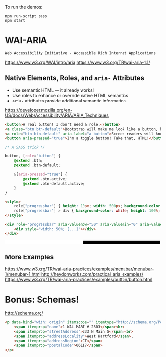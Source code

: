 To run the demos:
```shell
npm run-script sass
npm start
```

# WAI-ARIA

`Web Accessibility Initiative - Accessible Rich Internet Applications`

https://www.w3.org/WAI/intro/aria
https://www.w3.org/TR/wai-aria-1.1/

## Native Elements, Roles, and `aria-` Attributes

* Use semantic HTML -- it already works!
* Use roles to enhance or override native HTML semantics
* `aria-` attributes provide additional semantic information

https://developer.mozilla.org/en-US/docs/Web/Accessibility/ARIA/ARIA_Techniques

```html
<button>A real button! I don't need a role.</button>
<a class="btn btn-default">Bootstrap will make me look like a button, but screen readers still treat me like a link</a>
<a role="btn btn-default" aria-label="a button">Screen readers will know I'm a button.</a>
<button aria-pressed="true">I'm a toggle button! Take that, HTML!</button>
```

```css
/* A SASS trick */

button, [role="button"] {
	@extend .btn;
	@extend .btn-default;

	&[aria-pressed="true"] {
		@extend .btn.active;
		@extend .btn-default.active;
	}
}
```

```html
<style>
	role["progressbar"] { height: 10px; width: 500px; background-color: black; border: 1px solid white; position: relative; }
	role["progressbar"] > div { background-color: white; height: 100%; position: absolute; }
</style>

<div role="progressbar" aria-valuenow="50" aria-valuemin="0" aria-valuemax="100" style="[...]">
    <div style="width: 50%; [...]"></div>
</div>
```

<div style="height: 10px; width: 500px; background-color: black; border: 1px solid white; position: relative"> <div style="background-color: white; width: 50%; height: 100%; position: absolute;"></div></div>  



## More Examples

https://www.w3.org/TR/wai-aria-practices/examples/menubar/menubar-1/menubar-1.html
http://heydonworks.com/practical_aria_examples/
https://www.w3.org/TR/wai-aria-practices/examples/button/button.html

# Bonus: Schemas!

http://schema.org/

```html
<p data-bind="with: origin" itemscope="" itemtype="http://schema.org/PostalAddress">
    <span itemprop="name">1 WAL-MART # 2303</span><br>
    <span itemprop="streetAddress">333 N Main S</span><br>
    <span itemprop="addressLocality">West Hartford</span>,
    <span itemprop="addressRegion">CT</span>
    <span itemprop="postalCode">06117</span>
</p>
```
